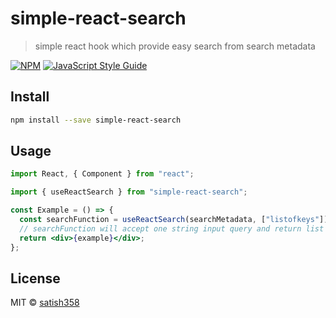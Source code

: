 # simple-react-search

> simple react hook which provide easy search from search metadata

[![NPM](https://img.shields.io/npm/v/simple-react-search.svg)](https://www.npmjs.com/package/simple-react-search) [![JavaScript Style Guide](https://img.shields.io/badge/code_style-standard-brightgreen.svg)](https://standardjs.com)

## Install

```bash
npm install --save simple-react-search
```

## Usage

```jsx
import React, { Component } from "react";

import { useReactSearch } from "simple-react-search";

const Example = () => {
  const searchFunction = useReactSearch(searchMetadata, ["listofkeys"]);
  // searchFunction will accept one string input query and return list of object which match with query.
  return <div>{example}</div>;
};
```

## License

MIT © [satish358](https://github.com/satish358)
